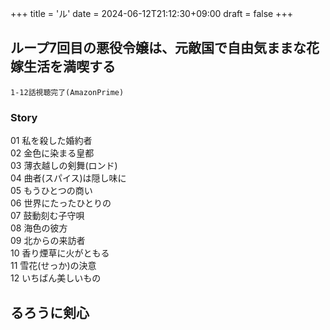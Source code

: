 +++
title = 'ル'
date = 2024-06-12T21:12:30+09:00
draft = false
+++

## ループ7回目の悪役令嬢は、元敵国で自由気ままな花嫁生活を満喫する
```
1-12話視聴完了(AmazonPrime)
```

### Story
01 私を殺した婚約者\
02 金色に染まる皇都\
03 薄衣越しの剣舞(ロンド)\
04 曲者(スパイス)は隠し味に\
05 もうひとつの商い\
06 世界にたったひとりの\
07 鼓動刻む子守唄\
08 海色の彼方\
09 北からの来訪者\
10 香り煙草に火がともる\
11 雪花(せっか)の決意\
12 いちばん美しいもの



## るろうに剣心

